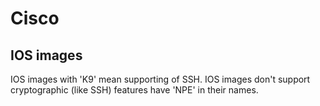 # Cisco

## IOS images
  IOS images with 'K9' mean supporting of SSH.
  IOS images don't support cryptographic (like SSH) features have 'NPE' in their names.
